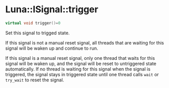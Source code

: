 # Luna::ISignal::trigger

```c++
virtual void trigger()=0
```

Set this signal to trigged state. 

If this signal is not a manual reset signal, all threads that are waiting for this signal will be waken up and continue to run.

If this signal is a manual reset signal, only one thread that waits for this signal will be waken up, and the signal will be reset to untriggered state automatically. If no thread is waiting for this signal when the signal is triggered, the signal stays in triggered state until one thread calls `wait` or `try_wait` to reset the signal. 

